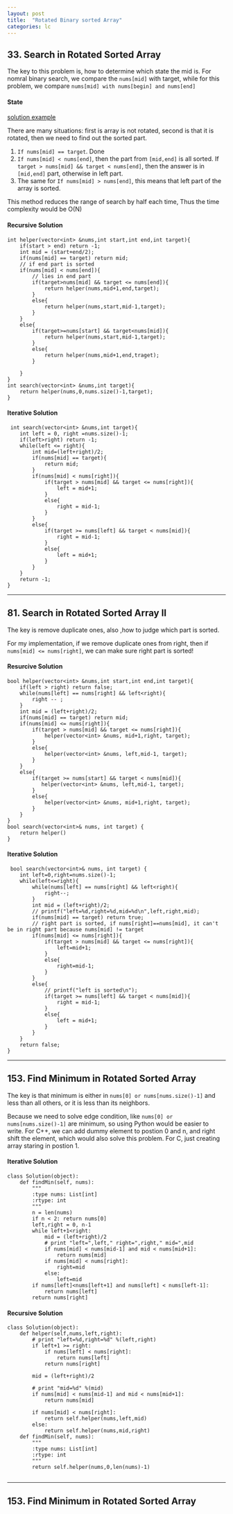 ```yaml
---
layout: post
title:  "Rotated Binary sorted Array"
categories: lc
---
```


## 33. Search in Rotated Sorted Array
The key to this problem is, how to determine which state the mid is. For nomral binary search, we compare the `nums[mid]` with target, while for this problem, we compare `nums[mid] with nums[begin] and nums[end]`

#### State
[solution example](http://bangbingsyb.blogspot.com/2014/11/leetcode-search-in-rotated-sorted-array.html)

There are many situations: first is array is not rotated, second is that it is rotated, then we need to find out the sorted part.

1. `If nums[mid] == target`. Done
2. `If nums[mid] < nums[end]`, then the part from `[mid,end]` is all sorted. If `target > nums[mid] && target < nums[end]`, then the answer is in `[mid,end]` part, otherwise in left part. 
3. The same for  `If nums[mid] > nums[end]`, this means that left part of the array is sorted.

This method reduces the range of search by half each time, Thus the time complexity would be O(N)

#### Recursive Solution

```
int helper(vector<int> &nums,int start,int end,int target){
    if(start > end) return -1;
    int mid = (start+end/2);
    if(nums[mid] == target) return mid;
    // if end part is sorted
    if(nums[mid] < nums[end]){
        // lies in end part
        if(target>nums[mid] && target <= nums[end]){
            return helper(nums,mid+1,end,target);
        }
        else{
            return helper(nums,start,mid-1,target);
        }
    }
    else{
        if(target>=nums[start] && target<nums[mid]){
            return helper(nums,start,mid-1,target);
        }
        else{
            return helper(nums,mid+1,end,traget);
        }

    }
}
int search(vector<int> &nums,int target){
    return helper(nums,0,nums.size()-1,target);
}
```

#### Iterative Solution
```
 int search(vector<int> &nums,int target){
    int left = 0, right =nums.size()-1;
    if(left>right) return -1;
    while(left <= right){
        int mid=(left+right)/2;
        if(nums[mid] == target){
            return mid;
        }
        if(nums[mid] < nums[right]){
            if(target > nums[mid] && target <= nums[right]){
                left = mid+1;
            }
            else{
                right = mid-1;
            }
        }
        else{
            if(target >= nums[left] && target < nums[mid]){
                right = mid-1;
            }
            else{
                left = mid+1;
            }
        }
    }
    return -1;
}
```

<hr>

## 81. Search in Rotated Sorted Array II
The key is remove duplicate ones, also ,how to judge which part is sorted.

For my implementation, if we remove duplicate ones from right, then if `nums[mid] <= nums[right]`, we can make sure right part is sorted! 


#### Resurcive Solution
```
bool helper(vector<int> &nums,int start,int end,int target){
    if(left > right) return false;
    while(nums[left] == nums[right] && left<right){
        right -- ;
    }
    int mid = (left+right)/2;
    if(nums[mid] == target) return mid;
    if(nums[mid] <= nums[right]){
        if(target > nums[mid] && target <= nums[right]){
            helper(vector<int> &nums, mid+1,right, target);
        }
        else{
            helper(vector<int> &nums, left,mid-1, target);
        }
    }
    else{
        if(target >= nums[start] && target < nums[mid]){
           helper(vector<int> &nums, left,mid-1, target);
        }
        else{
            helper(vector<int> &nums, mid+1,right, target);
        }
    }
}
bool search(vector<int>& nums, int target) {
    return helper()
}
```
#### Iterative Solution
```
 bool search(vector<int>& nums, int target) {
    int left=0,right=nums.size()-1;
    while(left<=right){
        while(nums[left] == nums[right] && left<right){
            right--;
        }
        int mid = (left+right)/2;
        // printf("left=%d,right=%d,mid=%d\n",left,right,mid);
        if(nums[mid] == target) return true;
        // right part is sorted, if nums[right]==nums[mid], it can't be in right part because nums[mid] != target
        if(nums[mid] <= nums[right]){
            if(target > nums[mid] && target <= nums[right]){
                left=mid+1;
            }
            else{
                right=mid-1;
            }
        }
        else{
            // printf("left is sorted\n");
            if(target >= nums[left] && target < nums[mid]){
                right = mid-1;
            }
            else{
                left = mid+1;
            }
        }
    }
    return false;
}
```
<hr>

## 153. Find Minimum in Rotated Sorted Array
The key is that minimum is either in `nums[0] or nums[nums.size()-1]` and less than all others, or it is less than its neighbors.

Because we need to solve edge condition, like `nums[0] or nums[nums.size()-1]` are minimum, so using Python would be easier to write. For C++, we can add dummy element to postion 0 and n, and right shift the element, which would also solve this problem. For C, just creating array staring in postion 1.

#### Iterative Solution
```
class Solution(object):
    def findMin(self, nums):
        """
        :type nums: List[int]
        :rtype: int
        """
        n = len(nums)
        if n < 2: return nums[0]
        left,right = 0, n-1
        while left+1<right:
            mid = (left+right)/2
            # print "left=",left," right=",right," mid=",mid
            if nums[mid] < nums[mid-1] and mid < nums[mid+1]:
                return nums[mid]
            if nums[mid] < nums[right]:
                right=mid
            else:
                left=mid
        if nums[left]<nums[left+1] and nums[left] < nums[left-1]:
            return nums[left]
        return nums[right]
```

#### Recursive Solution
```
class Solution(object):
    def helper(self,nums,left,right):
        # print "left=%d,right=%d" %(left,right)
        if left+1 >= right:
            if nums[left] < nums[right]: 
                return nums[left]
            return nums[right]
       
        mid = (left+right)/2
        
        # print "mid=%d" %(mid)
        if nums[mid] < nums[mid-1] and mid < nums[mid+1]:
            return nums[mid]
        
        if nums[mid] < nums[right]:
            return self.helper(nums,left,mid)
        else:
            return self.helper(nums,mid,right) 
    def findMin(self, nums):
        """
        :type nums: List[int]
        :rtype: int
        """
        return self.helper(nums,0,len(nums)-1)
        
```

<hr>

## 153. Find Minimum in Rotated Sorted Array